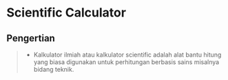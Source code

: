 # Scientific Calculator
## Pengertian
> * Kalkulator ilmiah atau kalkulator scientific adalah alat bantu hitung yang biasa digunakan untuk perhitungan berbasis sains misalnya bidang teknik.
